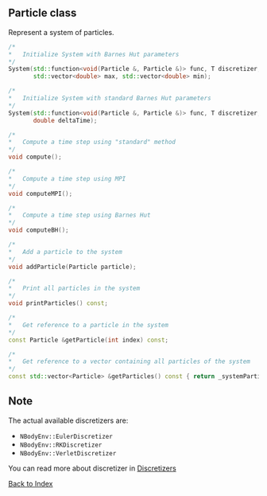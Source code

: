 ## Particle class
Represent a system of particles.
```c++
/*
*   Initialize System with Barnes Hut parameters
*/
System(std::function<void(Particle &, Particle &)> func, T discretizer, double deltaTime, 
       std::vector<double> max, std::vector<double> min);

/*
*   Initialize System with standard Barnes Hut parameters
*/
System(std::function<void(Particle &, Particle &)> func, T discretizer,
       double deltaTime);

/*
*   Compute a time step using "standard" method
*/
void compute();

/*
*   Compute a time step using MPI
*/
void computeMPI();

/*
*   Compute a time step using Barnes Hut
*/
void computeBH();

/*
*   Add a particle to the system
*/
void addParticle(Particle particle);

/*
*   Print all particles in the system
*/
void printParticles() const;

/*
*   Get reference to a particle in the system
*/
const Particle &getParticle(int index) const;

/*
*   Get reference to a vector containing all particles of the system
*/
const std::vector<Particle> &getParticles() const { return _systemParticles; }
```

## Note 
The actual available discretizers are:
- ```NBodyEnv::EulerDiscretizer```
- ```NBodyEnv::RKDiscretizer```
- ```NBodyEnv::VerletDiscretizer```

You can read more about discretizer in [Discretizers](Discretizers.md)



[Back to Index](Index.md)